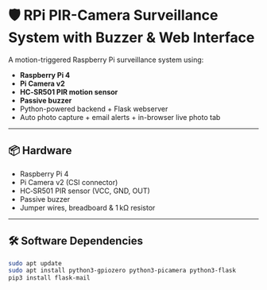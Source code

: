 # 🛡️ RPi PIR-Camera Surveillance System with Buzzer & Web Interface

A motion-triggered Raspberry Pi surveillance system using:
- **Raspberry Pi 4**
- **Pi Camera v2**
- **HC‑SR501 PIR motion sensor**
- **Passive buzzer**
- Python-powered backend + Flask webserver
- Auto photo capture + email alerts + in-browser live photo tab

---

## 📦 Hardware

- Raspberry Pi 4
- Pi Camera v2 (CSI connector)
- HC‑SR501 PIR sensor (VCC, GND, OUT)
- Passive buzzer
- Jumper wires, breadboard & 1 kΩ resistor

---

## 🛠️ Software Dependencies

```bash
sudo apt update
sudo apt install python3-gpiozero python3-picamera python3-flask
pip3 install flask-mail
